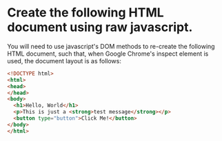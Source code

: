 # Create the following HTML document using raw javascript.

You will need to use javascript's DOM methods to re-create the following HTML document, such that, when 
Google Chrome's inspect element is used, the document layout is as follows:

```html
<!DOCTYPE html>
<html>
<head>
</head>
<body>
  <h1>Hello, World</h1>
  <p>This is just a <strong>test message</strong></p>
  <button type="button">Click Me!</button>
</body>
</html>
```

